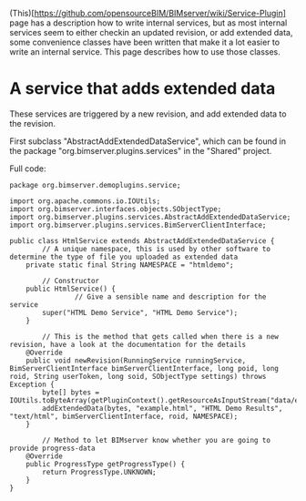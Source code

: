 (This)[https://github.com/opensourceBIM/BIMserver/wiki/Service-Plugin] page has a description how to write internal services, but as most internal services seem to either checkin an updated revision, or add extended data, some convenience classes have been written that make it a lot easier to write an internal service. This page describes how to use those classes.

# A service that adds extended data

These services are triggered by a new revision, and add extended data to the revision.

First subclass "AbstractAddExtendedDataService", which can be found in the package "org.bimserver.plugins.services" in the "Shared" project.

Full code:

```
package org.bimserver.demoplugins.service;

import org.apache.commons.io.IOUtils;
import org.bimserver.interfaces.objects.SObjectType;
import org.bimserver.plugins.services.AbstractAddExtendedDataService;
import org.bimserver.plugins.services.BimServerClientInterface;

public class HtmlService extends AbstractAddExtendedDataService {
        // A unique namespace, this is used by other software to determine the type of file you uploaded as extended data
	private static final String NAMESPACE = "htmldemo";

        // Constructor
	public HtmlService() {
                // Give a sensible name and description for the service
		super("HTML Demo Service", "HTML Demo Service");
	}

        // This is the method that gets called when there is a new revision, have a look at the documentation for the details
	@Override
	public void newRevision(RunningService runningService, BimServerClientInterface bimServerClientInterface, long poid, long roid, String userToken, long soid, SObjectType settings) throws Exception {
		byte[] bytes = IOUtils.toByteArray(getPluginContext().getResourceAsInputStream("data/example.html"));
		addExtendedData(bytes, "example.html", "HTML Demo Results", "text/html", bimServerClientInterface, roid, NAMESPACE);
	}

        // Method to let BIMserver know whether you are going to provide progress-data
	@Override
	public ProgressType getProgressType() {
		return ProgressType.UNKNOWN;
	}
}
```